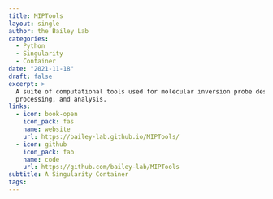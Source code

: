 ```yaml
---
title: MIPTools
layout: single
author: the Bailey Lab
categories:
  - Python
  - Singularity
  - Container
date: "2021-11-18"
draft: false
excerpt: >
  A suite of computational tools used for molecular inversion probe design, data
  processing, and analysis.
links:
  - icon: book-open
    icon_pack: fas
    name: website
    url: https://bailey-lab.github.io/MIPTools/
  - icon: github
    icon_pack: fab
    name: code
    url: https://github.com/bailey-lab/MIPTools
subtitle: A Singularity Container
tags:
---
```

